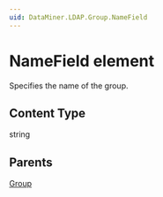 ```yaml
---
uid: DataMiner.LDAP.Group.NameField
---
```


# NameField element

Specifies the name of the group.

## Content Type

string

## Parents

[Group](xref:DataMiner.LDAP.Group)
